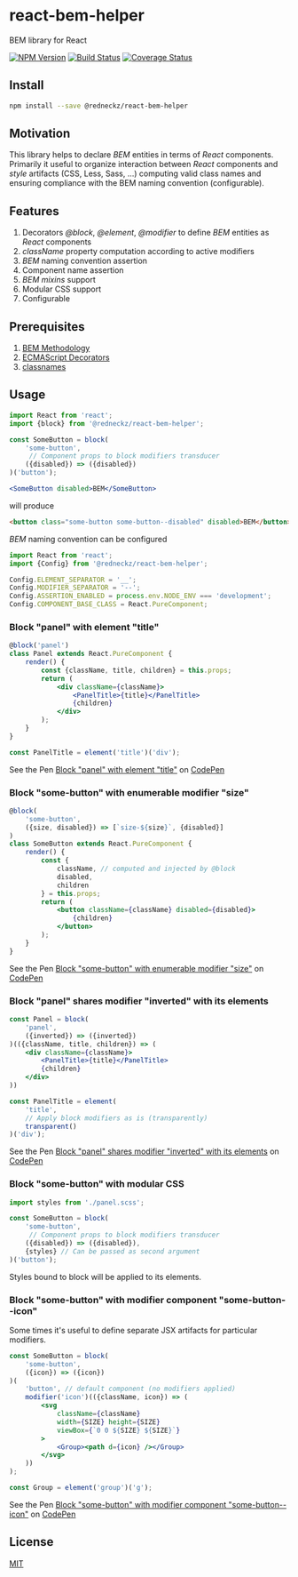# react-bem-helper

BEM library for React

[![NPM Version][npm-image]][npm-url]
[![Build Status][travis-image]][travis-url]
[![Coverage Status][coveralls-image]][coveralls-url]

## Install

```bash
npm install --save @redneckz/react-bem-helper
```

## Motivation

This library helps to declare *BEM* entities in terms of *React* components.
Primarily it useful to organize interaction between *React* components
and *style* artifacts (CSS, Less, Sass, ...) computing valid class names
and ensuring compliance with the BEM naming convention (configurable).

## Features

1. Decorators *\@block*, *\@element*, *\@modifier* to define *BEM* entities
as *React* components
2. *className* property computation according to active modifiers
3. *BEM* naming convention assertion
4. Component name assertion
5. *BEM mixins* support
6. Modular CSS support
7. Configurable

## Prerequisites

1. [BEM Methodology](https://en.bem.info/methodology/)
2. [ECMAScript Decorators](https://github.com/wycats/javascript-decorators)
3. [classnames](https://www.npmjs.com/package/classnames)

## Usage

```jsx
import React from 'react';
import {block} from '@redneckz/react-bem-helper';

const SomeButton = block(
    'some-button',
     // Component props to block modifiers transducer
    ({disabled}) => ({disabled})
)('button');
```

```jsx
<SomeButton disabled>BEM</SomeButton>
```

will produce

```html
<button class="some-button some-button--disabled" disabled>BEM</button>
```

*BEM* naming convention can be configured

```javascript
import React from 'react';
import {Config} from '@redneckz/react-bem-helper';

Config.ELEMENT_SEPARATOR = '__';
Config.MODIFIER_SEPARATOR = '--';
Config.ASSERTION_ENABLED = process.env.NODE_ENV === 'development';
Config.COMPONENT_BASE_CLASS = React.PureComponent;
```

### Block "panel" with element "title"

```jsx
@block('panel')
class Panel extends React.PureComponent {
    render() {
        const {className, title, children} = this.props;
        return (
            <div className={className}>
                <PanelTitle>{title}</PanelTitle>
                {children}
            </div>
        );
    }
}
```

```jsx
const PanelTitle = element('title')('div');
```

See the Pen [Block "panel" with element "title"](https://codepen.io/redneckz/pen/pPrByW)
on [CodePen](http://codepen.io)

### Block "some-button" with enumerable modifier "size"

```jsx
@block(
    'some-button',
    ({size, disabled}) => [`size-${size}`, {disabled}]
)
class SomeButton extends React.PureComponent {
    render() {
        const {
            className, // computed and injected by @block
            disabled,
            children
        } = this.props;
        return (
            <button className={className} disabled={disabled}>
                {children}
            </button>
        );
    }
}
```

See the Pen [Block "some-button" with enumerable modifier "size"](http://codepen.io/redneckz/pen/vmJMwX)
on [CodePen](http://codepen.io)

### Block "panel" shares modifier "inverted" with its elements

```jsx
const Panel = block(
    'panel',
    ({inverted}) => ({inverted})
)(({className, title, children}) => (
    <div className={className}>
        <PanelTitle>{title}</PanelTitle>
        {children}
    </div>
))
```

```jsx
const PanelTitle = element(
    'title',
    // Apply block modifiers as is (transparently)
    transparent()
)('div');
```

See the Pen [Block "panel" shares modifier "inverted" with its elements](https://codepen.io/redneckz/pen/vmrRvN)
on [CodePen](http://codepen.io)

### Block "some-button" with modular CSS

```jsx
import styles from './panel.scss';

const SomeButton = block(
    'some-button',
     // Component props to block modifiers transducer
    ({disabled}) => ({disabled}),
    {styles} // Can be passed as second argument
)('button');
```

Styles bound to block will be applied to its elements.

### Block "some-button" with modifier component "some-button--icon"

Some times it's useful to define separate JSX artifacts for particular modifiers.

```jsx
const SomeButton = block(
    'some-button',
    ({icon}) => ({icon})
)(
    'button', // default component (no modifiers applied)
    modifier('icon')(({className, icon}) => (
        <svg
            className={className}
            width={SIZE} height={SIZE}
            viewBox={`0 0 ${SIZE} ${SIZE}`}
        >
            <Group><path d={icon} /></Group>
        </svg>
    ))
);
```

```jsx
const Group = element('group')('g');
```

See the Pen [Block "some-button" with modifier component "some-button--icon"](https://codepen.io/redneckz/pen/QvZzWE)
on [CodePen](http://codepen.io)

## License

[MIT](http://vjpr.mit-license.org)

[npm-image]: https://badge.fury.io/js/%40redneckz%2Freact-bem-helper.svg
[npm-url]: https://www.npmjs.com/package/%40redneckz%2Freact-bem-helper
[travis-image]: https://travis-ci.org/redneckz/react-bem-helper.svg?branch=master
[travis-url]: https://travis-ci.org/redneckz/react-bem-helper
[coveralls-image]: https://coveralls.io/repos/github/redneckz/react-bem-helper/badge.svg?branch=master
[coveralls-url]: https://coveralls.io/github/redneckz/react-bem-helper?branch=master
